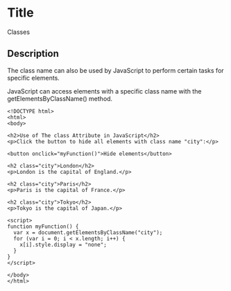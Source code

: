 # Title

Classes

## Description

The class name can also be used by JavaScript to perform certain tasks for specific elements.

JavaScript can access elements with a specific class name with the getElementsByClassName() method.

```md040
<!DOCTYPE html>
<html>
<body>

<h2>Use of The class Attribute in JavaScript</h2>
<p>Click the button to hide all elements with class name "city":</p>

<button onclick="myFunction()">Hide elements</button>

<h2 class="city">London</h2>
<p>London is the capital of England.</p>

<h2 class="city">Paris</h2>
<p>Paris is the capital of France.</p>

<h2 class="city">Tokyo</h2>
<p>Tokyo is the capital of Japan.</p>

<script>
function myFunction() {
  var x = document.getElementsByClassName("city");
  for (var i = 0; i < x.length; i++) {
    x[i].style.display = "none";
  }
}
</script>

</body>
</html>

```
